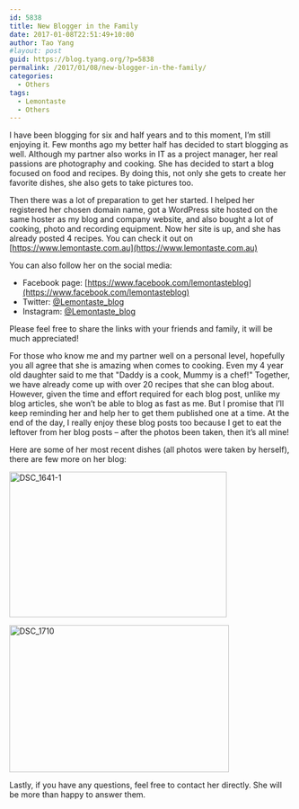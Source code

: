 ```yaml
---
id: 5838
title: New Blogger in the Family
date: 2017-01-08T22:51:49+10:00
author: Tao Yang
#layout: post
guid: https://blog.tyang.org/?p=5838
permalink: /2017/01/08/new-blogger-in-the-family/
categories:
  - Others
tags:
  - Lemontaste
  - Others
---
```

I have been blogging for six and half years and to this moment, I’m still enjoying it. Few months ago my better half has decided to start blogging as well. Although my partner also works in IT as a project manager, her real passions are photography and cooking. She has decided to start a blog focused on food and recipes. By doing this, not only she gets to create her favorite dishes, she also gets to take pictures too.

Then there was a lot of preparation to get her started. I helped her registered her chosen domain name, got a WordPress site hosted on the same hoster as my blog and company website, and also bought a lot of cooking, photo and recording equipment. Now her site is up, and she has already posted 4 recipes. You can check it out on [https://www.lemontaste.com.au](https://www.lemontaste.com.au)

You can also follow her on the social media:

* Facebook page: [https://www.facebook.com/lemontasteblog](https://www.facebook.com/lemontasteblog)
* Twitter: [@Lemontaste_blog](https://twitter.com/LemonTaste_blog)
* Instagram: [@Lemontaste_blog](https://www.instagram.com/lemontaste_blog)

Please feel free to share the links with your friends and family, it will be much appreciated!

For those who know me and my partner well on a personal level, hopefully you all agree that she is amazing when comes to cooking. Even my 4 year old daughter said to me that "Daddy is a cook, Mummy is a chef!" Together, we have already come up with over 20 recipes that she can blog about. However, given the time and effort required for each blog post, unlike my blog articles, she won’t be able to blog as fast as me. But I promise that I’ll keep reminding her and help her to get them published one at a time. At the end of the day, I really enjoy these blog posts too because I get to eat the leftover from her blog posts – after the photos been taken, then it’s all mine!

Here are some of her most recent dishes (all photos were taken by herself), there are few more on her blog:

<a href="https://blog.tyang.org/wp-content/uploads/2017/01/DSC_1641-1.jpg"><img style="background-image: none; padding-top: 0px; padding-left: 0px; display: inline; padding-right: 0px; border: 0px;" title="DSC_1641-1" src="https://blog.tyang.org/wp-content/uploads/2017/01/DSC_1641-1_thumb.jpg" alt="DSC_1641-1" width="387" height="259" border="0" /></a>

<a href="https://blog.tyang.org/wp-content/uploads/2017/01/DSC_1710.jpg"><img style="background-image: none; padding-top: 0px; padding-left: 0px; display: inline; padding-right: 0px; border: 0px;" title="DSC_1710" src="https://blog.tyang.org/wp-content/uploads/2017/01/DSC_1710_thumb.jpg" alt="DSC_1710" width="391" height="262" border="0" /></a>

Lastly, if you have any questions, feel free to contact her directly. She will be more than happy to answer them.